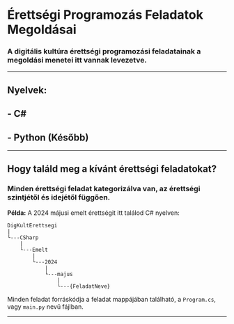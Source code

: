 # Érettségi Programozás Feladatok Megoldásai

### A digitális kultúra érettségi programozási feladatainak a megoldási menetei itt vannak levezetve.
***
## Nyelvek:
## - C#
## - Python (Később)
***
## Hogy találd meg a kívánt érettségi feladatokat?

### Minden érettségi feladat kategorizálva van, az érettségi szintjétől és idejétől függően.

**Példa:** A 2024 májusi emelt érettségit itt találod C# nyelven:

```
DigKultErettsegi
|
└---CSharp
    |
    └---Emelt
        |
        └---2024
            |
            └---majus
                |
                └---{FeladatNeve}
```

Minden feladat forráskódja a feladat mappájában található, a `Program.cs`, vagy `main.py` nevű fájlban.

***